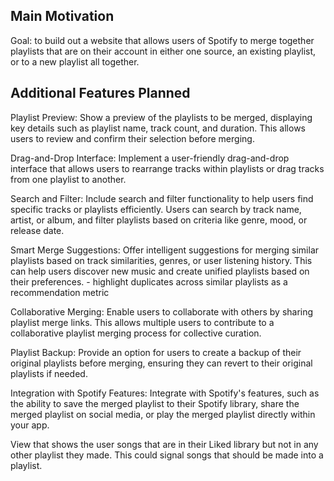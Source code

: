 ## Main Motivation
Goal: to build out a website that allows users of Spotify to merge together playlists that are on their account in either one source, an existing playlist, or to a new playlist all together.

## Additional Features Planned


Playlist Preview: Show a preview of the playlists to be merged, displaying key details such as playlist name, track count, and duration. This allows users to review and confirm their selection before merging.

Drag-and-Drop Interface: Implement a user-friendly drag-and-drop interface that allows users to rearrange tracks within playlists or drag tracks from one playlist to another.

Search and Filter: Include search and filter functionality to help users find specific tracks or playlists efficiently. Users can search by track name, artist, or album, and filter playlists based on criteria like genre, mood, or release date.

Smart Merge Suggestions: Offer intelligent suggestions for merging similar playlists based on track similarities, genres, or user listening history. This can help users discover new music and create unified playlists based on their preferences.
    - highlight duplicates across similar playlists as a recommendation metric

Collaborative Merging: Enable users to collaborate with others by sharing playlist merge links. This allows multiple users to contribute to a collaborative playlist merging process for collective curation.

Playlist Backup: Provide an option for users to create a backup of their original playlists before merging, ensuring they can revert to their original playlists if needed.

Integration with Spotify Features: Integrate with Spotify's features, such as the ability to save the merged playlist to their Spotify library, share the merged playlist on social media, or play the merged playlist directly within your app.

View that shows the user songs that are in their Liked library but not in any other playlist they made. This could signal songs that should be made into a playlist.
